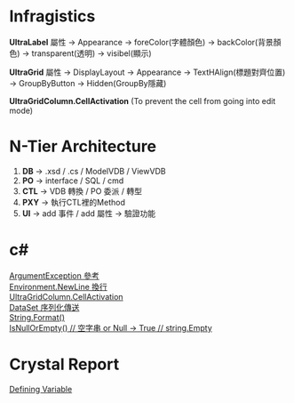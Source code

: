 # Infragistics

<b>UltraLabel</b>
屬性 -> Appearance -> foreColor(字體顏色)
                   -> backColor(背景顏色) -> transparent(透明)
                   -> visibel(顯示)
                   
<b>UltraGrid</b>
屬性 -> DisplayLayout -> Appearance -> TextHAlign(標題對齊位置)
                     -> GroupByButton -> Hidden(GroupBy隱藏)
                     
<b>UltraGridColumn.CellActivation</b>  (To prevent the cell from going into edit mode)
                     
# N-Tier Architecture

1. <b>DB</b> -> .xsd / .cs / ModelVDB / ViewVDB
2. <b>PO</b> -> interface / SQL / cmd
3. <b>CTL</b> -> VDB 轉換 / PO 委派 / <ModelVDB>轉型<ViewVDB>
4. <b>PXY</b> -> 執行CTL裡的Method
5. <b>UI</b> -> add 事件 / add 屬性 -> 驗證功能

# c#

<a href="https://coolong124220.nidbox.com/diary/read/8045390">ArgumentException 參考</a><br/>
<a href="https://docs.microsoft.com/zh-tw/dotnet/api/system.environment.newline?view=netcore-3.1">Environment.NewLine 換行</a><br/>
<a href="https://www.itread01.com/content/1545667219.html">UltraGridColumn.CellActivation</a><br/>
<a href="https://dotblogs.com.tw/abbee/2012/08/22/74207">DataSet 序列化傳送</a><br/>
<a href="https://docs.microsoft.com/zh-tw/dotnet/api/system.string.format?view=netcore-3.1#System_String_Format_System_String_System_Object_System_Object_">String.Format()</a><br/>
<a href="https://docs.microsoft.com/zh-tw/dotnet/api/system.string.isnullorempty?view=netcore-3.1">IsNullOrEmpty() // 空字串 or Null -> True // string.Empty</a>

# Crystal Report

<a href="https://www.tutorialspoint.com/crystal_reports/crystal_reports_creating_variables.htm">Defining  Variable</a><br/>
